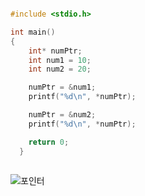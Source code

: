 ```c

#include <stdio.h>

int main()
{
	int* numPtr;
	int num1 = 10;
	int num2 = 20;

	numPtr = &num1;
	printf("%d\n", *numPtr);

	numPtr = &num2;
	printf("%d\n", *numPtr);

	return 0;
  }
  
  ```
  ![포인터](https://user-images.githubusercontent.com/114458636/193379393-77af7d0e-6c34-46e3-8006-069b31ed5db1.png)

  
